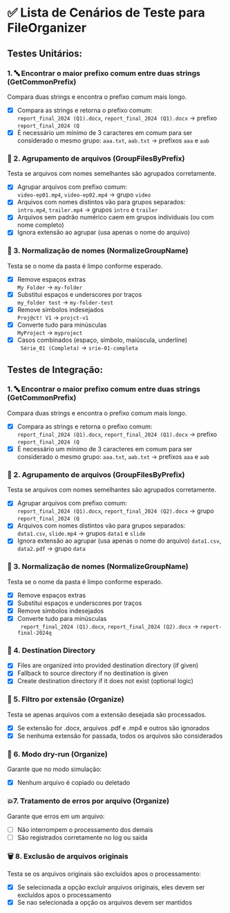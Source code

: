 # ✅ Lista de Cenários de Teste para FileOrganizer
## Testes Unitários:
### 1. 🔤 Encontrar o maior prefixo comum entre duas strings (GetCommonPrefix)
Compara duas strings e encontra o prefixo comum mais longo.

- [x] Compara as strings e retorna o prefixo comum:  
`report_final_2024 (Q1).docx`, `report_final_2024 (Q1).docx` → prefixo `report_final_2024 (Q`
- [x] É necessário um mínimo de 3 caracteres em comum para ser considerado o mesmo grupo:
`aaa.txt`, `aab.txt` → prefixos `aaa` e `aab`

### 📁 2. Agrupamento de arquivos (GroupFilesByPrefix)
Testa se arquivos com nomes semelhantes são agrupados corretamente.

- [x] Agrupar arquivos com prefixo comum:  
`video-ep01.mp4`, `video-ep02.mp4` → grupo `video`
- [x] Arquivos com nomes distintos vão para grupos separados:  
`intro.mp4`, `trailer.mp4` → grupos `intro` e `trailer`
- [x] Arquivos sem padrão numérico caem em grupos individuais (ou com nome completo)
- [x] Ignora extensão ao agrupar (usa apenas o nome do arquivo)

### 📝 3. Normalização de nomes (NormalizeGroupName)
Testa se o nome da pasta é limpo conforme esperado.

- [x] Remove espaços extras  
` My Folder ` → `my-folder`
- [x] Substitui espaços e underscores por traços  
`my_folder test` → `my-folder-test`
- [x] Remove símbolos indesejados  
`Proj@ct! V1` → `projct-v1`
- [x] Converte tudo para minúsculas  
`MyProject` → `myproject`
- [x] Casos combinados (espaço, símbolo, maiúscula, underline)  
` Série_01 (Completa)` → `srie-01-completa`

## Testes de Integração:
### 1. 🔤 Encontrar o maior prefixo comum entre duas strings (GetCommonPrefix)
Compara duas strings e encontra o prefixo comum mais longo.

- [x] Compara as strings e retorna o prefixo comum:  
`report_final_2024 (Q1).docx`, `report_final_2024 (Q1).docx` → prefixo `report_final_2024 (Q`
- [x] É necessário um mínimo de 3 caracteres em comum para ser considerado o mesmo grupo:
`aaa.txt`, `aab.txt` → prefixos `aaa` e `aab`

### 📁 2. Agrupamento de arquivos (GroupFilesByPrefix)
Testa se arquivos com nomes semelhantes são agrupados corretamente.

- [x] Agrupar arquivos com prefixo comum:  
`report_final_2024 (Q1).docx`, `report_final_2024 (Q2).docx` → grupo `report_final_2024 (Q`
- [x] Arquivos com nomes distintos vão para grupos separados:  
`data1.csv`, `slide.mp4` → grupos `data1` e `slide`
- [x] Ignora extensão ao agrupar (usa apenas o nome do arquivo)
`data1.csv`, `data2.pdf` → grupo `data`

### 📝 3. Normalização de nomes (NormalizeGroupName)
Testa se o nome da pasta é limpo conforme esperado.

- [x] Remove espaços extras  
- [x] Substitui espaços e underscores por traços  
- [x] Remove símbolos indesejados  
- [x] Converte tudo para minúsculas  
` report_final_2024 (Q1).docx`, `report_final_2024 (Q2).docx` → `report-final-2024q`

### 🧪 4. Destination Directory

- [x] Files are organized into provided destination directory (if given)
- [x] Fallback to source directory if no destination is given
- [x] Create destination directory if it does not exist (optional logic)

### 📄 5. Filtro por extensão (Organize)
Testa se apenas arquivos com a extensão desejada são processados.

- [x] Se extensão for .docx, arquivos .pdf e .mp4 e outros são ignorados
- [x] Se nenhuma extensão for passada, todos os arquivos são considerados

### 🚫 6. Modo dry-run (Organize)
Garante que no modo simulação:

- [x] Nenhum arquivo é copiado ou deletado

### 💥7. Tratamento de erros por arquivo (Organize)
Garante que erros em um arquivo:

- [ ] Não interrompem o processamento dos demais
- [ ] São registrados corretamente no log ou saída

### 🗑️ 8.  Exclusão de arquivos originais
Testa se os arquivos originais são excluídos apos o processamento:

- [x] Se selecionada a opção excluír arquivos originais, eles devem ser excluídos apos o processamento
- [x] Se nao selecionada a opção os arquivos devem ser mantidos

